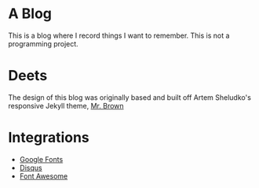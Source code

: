 # A Blog
This is a blog where I record things I want to remember. This is not a programming project.

# Deets
The design of this blog was originally based and built off Artem Sheludko's responsive Jekyll theme, [Mr. Brown](https://github.com/artemsheludko/mr-brown)

# Integrations
  - [Google Fonts](https://fonts.google.com/)
  - [Disqus](https://disqus.com/)
  - [Font Awesome](http://fontawesome.io/)